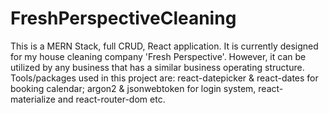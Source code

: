 # FreshPerspectiveCleaning

This is a MERN Stack, full CRUD, React application. It is currently designed for my house cleaning company 'Fresh Perspective'. However, it can be utilized by any business that has a similar business operating structure. Tools/packages used in this project are: react-datepicker & react-dates for booking calendar; argon2 & jsonwebtoken for login system, react-materialize and react-router-dom etc.
